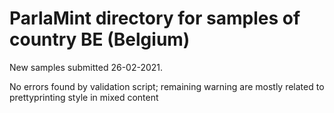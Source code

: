 # ParlaMint directory for samples of country BE (Belgium)

New samples submitted 26-02-2021.

No errors found by validation script; remaining warning are mostly related to prettyprinting style in mixed content
